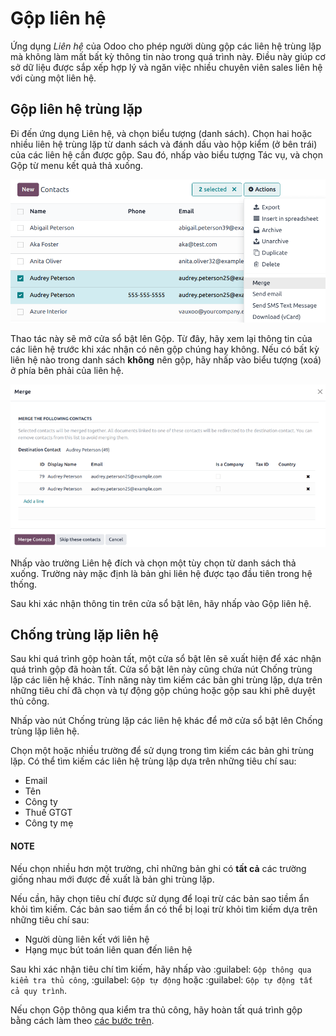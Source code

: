 # Gộp liên hệ

Ứng dụng *Liên hệ* của Odoo cho phép người dùng gộp các liên hệ trùng lặp mà không làm mất bất kỳ thông tin nào trong quá trình này. Điều này giúp cơ sở dữ liệu được sắp xếp hợp lý và ngăn việc nhiều chuyên viên sales liên hệ với cùng một liên hệ.

<a id="contacts-merge-duplicate"></a>

## Gộp liên hệ trùng lặp

Đi đến ứng dụng Liên hệ, và chọn biểu tượng <i class="oi oi-view-list"></i> (danh sách). Chọn hai hoặc nhiều liên hệ trùng lặp từ danh sách và đánh dấu vào hộp kiểm (ở bên trái) của các liên hệ cần được gộp. Sau đó, nhấp vào biểu tượng <i class="fa fa-cog"></i> Tác vụ, và chọn Gộp từ menu kết quả thả xuống.

![Tùy chọn gộp liên hệ trong ứng dụng Liên hệ.](../../../_images/merge-menu.png)

Thao tác này sẽ mở cửa sổ bật lên Gộp. Từ đây, hãy xem lại thông tin của các liên hệ trước khi xác nhận có nên gộp chúng hay không. Nếu có bất kỳ liên hệ nào trong danh sách **không** nên gộp, hãy nhấp vào biểu tượng <i class="fa fa-times"></i> (xoá) ở phía bên phải của liên hệ.

![Cửa sổ bật lên để gộp trong ứng dụng Liên hệ.](../../../_images/merge-window.png)

Nhấp vào trường Liên hệ đích và chọn một tùy chọn từ danh sách thả xuống. Trường này mặc định là bản ghi liên hệ được tạo đầu tiên trong hệ thống.

Sau khi xác nhận thông tin trên cửa sổ bật lên, hãy nhấp vào Gộp liên hệ.

## Chống trùng lặp liên hệ

Sau khi quá trình gộp hoàn tất, một cửa sổ bật lên sẽ xuất hiện để xác nhận quá trình gộp đã hoàn tất. Cửa sổ bật lên này cũng chứa nút Chống trùng lặp các liên hệ khác. Tính năng này tìm kiếm các bản ghi trùng lặp, dựa trên những tiêu chí đã chọn và tự động gộp chúng hoặc gộp sau khi phê duyệt thủ công.

Nhấp vào nút Chống trùng lặp các liên hệ khác để mở cửa sổ bật lên Chống trùng lặp liên hệ.

Chọn một hoặc nhiều trường để sử dụng trong tìm kiếm các bản ghi trùng lặp. Có thể tìm kiếm các liên hệ trùng lặp dựa trên những tiêu chí sau:

- Email
- Tên
- Công ty
- Thuế GTGT
- Công ty mẹ

#### NOTE
Nếu chọn nhiều hơn một trường, chỉ những bản ghi có **tất cả** các trường giống nhau mới được đề xuất là bản ghi trùng lặp.

Nếu cần, hãy chọn tiêu chí được sử dụng để loại trừ các bản sao tiềm ẩn khỏi tìm kiếm. Các bản sao tiềm ẩn có thể bị loại trừ khỏi tìm kiếm dựa trên những tiêu chí sau:

- Người dùng liên kết với liên hệ
- Hạng mục bút toán liên quan đến liên hệ

Sau khi xác nhận tiêu chí tìm kiếm, hãy nhấp vào :guilabel: `Gộp thông qua kiểm tra thủ công`, :guilabel: `Gộp tự động` hoặc :guilabel: `Gộp tự động tất cả quy trình`.

Nếu chọn Gộp thông qua kiểm tra thủ công, hãy hoàn tất quá trình gộp bằng cách làm theo [các bước trên](#contacts-merge-duplicate).
